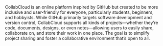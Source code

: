 CollabCloud is an online platform inspired by GitHub but created to be more inclusive and user-friendly for everyone, particularly students, beginners, and hobbyists. While GitHub primarily targets software development and version control, CollabCloud supports all kinds of projects—whether they’re code, documents, designs, or even notes—allowing users to easily share, collaborate on, and store their work in one place. The goal is to simplify project sharing and foster a collaborative environment that’s open to all.